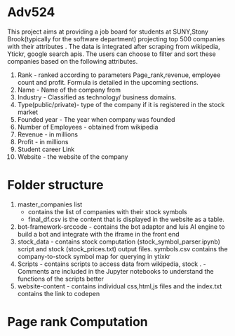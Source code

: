# Adv524

This project aims at providing a job board for students at SUNY,Stony Brook(typically for the software department) projecting top 500 companies with their attributes .
The data is integrated after scraping from wikipedia, Ytickr, google search apis.
The users can choose to filter and sort these companies based on the following attributes. 

1. Rank - ranked according to parameters Page_rank,revenue, employee count and profit. Formula is detailed in the upcoming sections.
2. Name - Name of the company from
3. Industry - Classified as technology/ business domains.
4. Type(public/private)- type of the company if it is registered in the stock market
5. Founded year - The year when company was founded
6. Number of Employees - obtained from wikipedia
7. Revenue - in millions
8. Profit - in millions
9. Student career Link
10. Website - the website of the company

# Folder structure
1. master_companies list
   - contains the list of companies with their stock symbols 
   - final_df.csv is the content that is displayed in the website as a table.
2. bot-framework-srccode - contains the bot adaptor and luis AI engine to build a bot and integrate with the iframe in the front end
3. stock_data - contains stock computation (stock_symbol_parser.ipynb) script and stock (stock_prices.txt) output files. 
   symbols.csv contains the company-to-stock symbol map for querying in ytixkr
3. Scripts - contains scripts to access data from wikipedia, stock .
           - Comments are included in the Jupyter notebooks to understand the functions of the scripts better
4. website-content - contains individual css,html,js files and the index.txt contains the link to codepen


# Page rank Computation

